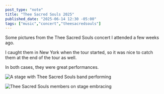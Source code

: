```yaml
---
post_type: "note" 
title: "Thee Sacred Souls 2025"
published_date: "2025-06-14 12:30 -05:00"
tags: ["music","concert","theesacredsouls"]
---
```


Some pictures from the Thee Sacred Souls concert I attended a few weeks ago.

I caught them in New York when the tour started, so it was nice to catch them at the end of the tour as well. 

In both cases, they were great performances. 

![A stage with Thee Sacred Souls band performing](/files/images/thee-sacred-souls-2025-1.jpg)

![Thee Sacred Souls members on stage embracing](/files/images/thee-sacred-souls-2025-2.jpg)